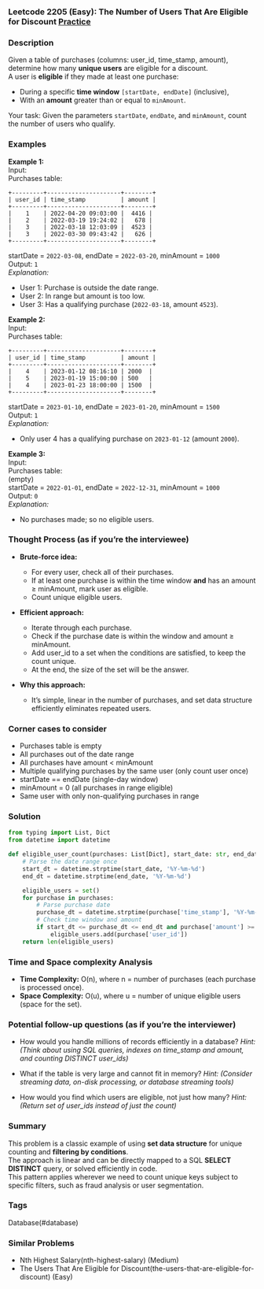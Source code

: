### Leetcode 2205 (Easy): The Number of Users That Are Eligible for Discount [Practice](https://leetcode.com/problems/the-number-of-users-that-are-eligible-for-discount)

### Description  
Given a table of purchases (columns: user_id, time_stamp, amount), determine how many **unique users** are eligible for a discount.  
A user is **eligible** if they made at least one purchase:
- During a specific **time window** `[startDate, endDate]` (inclusive),  
- With an **amount** greater than or equal to `minAmount`.

Your task: Given the parameters `startDate`, `endDate`, and `minAmount`, count the number of users who qualify.

### Examples  

**Example 1:**  
Input:  
Purchases table:  
```
+---------+---------------------+--------+
| user_id | time_stamp          | amount |
+---------+---------------------+--------+
|    1    | 2022-04-20 09:03:00 |  4416 |
|    2    | 2022-03-19 19:24:02 |   678 |
|    3    | 2022-03-18 12:03:09 |  4523 |
|    3    | 2022-03-30 09:43:42 |   626 |
+---------+---------------------+--------+
```
startDate = `2022-03-08`, endDate = `2022-03-20`, minAmount = `1000`  
Output: `1`  
*Explanation:*
- User 1: Purchase is outside the date range.
- User 2: In range but amount is too low.
- User 3: Has a qualifying purchase (`2022-03-18`, amount `4523`).

**Example 2:**  
Input:  
Purchases table:  
```
+---------+---------------------+--------+
| user_id | time_stamp          | amount |
+---------+---------------------+--------+
|    4    | 2023-01-12 08:16:10 | 2000  |
|    5    | 2023-01-19 15:00:00 | 500   |
|    4    | 2023-01-23 18:00:00 | 1500  |
+---------+---------------------+--------+
```
startDate = `2023-01-10`, endDate = `2023-01-20`, minAmount = `1500`  
Output: `1`  
*Explanation:*
- Only user 4 has a qualifying purchase on `2023-01-12` (amount `2000`).

**Example 3:**  
Input:  
Purchases table:  
(empty)  
startDate = `2022-01-01`, endDate = `2022-12-31`, minAmount = `1000`  
Output: `0`  
*Explanation:*
- No purchases made; so no eligible users.

### Thought Process (as if you’re the interviewee)  
- **Brute-force idea:**  
  - For every user, check all of their purchases.  
  - If at least one purchase is within the time window **and** has an amount ≥ minAmount, mark user as eligible.
  - Count unique eligible users.

- **Efficient approach:**  
  - Iterate through each purchase.
  - Check if the purchase date is within the window and amount ≥ minAmount.
  - Add user_id to a set when the conditions are satisfied, to keep the count unique.
  - At the end, the size of the set will be the answer.

- **Why this approach:**  
  - It’s simple, linear in the number of purchases, and set data structure efficiently eliminates repeated users.

### Corner cases to consider  
- Purchases table is empty
- All purchases out of the date range
- All purchases have amount < minAmount
- Multiple qualifying purchases by the same user (only count user once)
- startDate == endDate (single-day window)
- minAmount = 0 (all purchases in range eligible)
- Same user with only non-qualifying purchases in range

### Solution

```python
from typing import List, Dict
from datetime import datetime

def eligible_user_count(purchases: List[Dict], start_date: str, end_date: str, min_amount: int) -> int:
    # Parse the date range once
    start_dt = datetime.strptime(start_date, '%Y-%m-%d')
    end_dt = datetime.strptime(end_date, '%Y-%m-%d')

    eligible_users = set()
    for purchase in purchases:
        # Parse purchase date
        purchase_dt = datetime.strptime(purchase['time_stamp'], '%Y-%m-%d %H:%M:%S')
        # Check time window and amount
        if start_dt <= purchase_dt <= end_dt and purchase['amount'] >= min_amount:
            eligible_users.add(purchase['user_id'])
    return len(eligible_users)
```

### Time and Space complexity Analysis  

- **Time Complexity:** O(n), where n = number of purchases (each purchase is processed once).
- **Space Complexity:** O(u), where u = number of unique eligible users (space for the set).

### Potential follow-up questions (as if you’re the interviewer)  

- How would you handle millions of records efficiently in a database?
  *Hint: (Think about using SQL queries, indexes on time_stamp and amount, and counting DISTINCT user_ids)*

- What if the table is very large and cannot fit in memory?
  *Hint: (Consider streaming data, on-disk processing, or database streaming tools)*

- How would you find which users are eligible, not just how many?
  *Hint: (Return set of user_ids instead of just the count)*

### Summary
This problem is a classic example of using **set data structure** for unique counting and **filtering by conditions**.  
The approach is linear and can be directly mapped to a SQL **SELECT DISTINCT** query, or solved efficiently in code.  
This pattern applies wherever we need to count unique keys subject to specific filters, such as fraud analysis or user segmentation.

### Tags
Database(#database)

### Similar Problems
- Nth Highest Salary(nth-highest-salary) (Medium)
- The Users That Are Eligible for Discount(the-users-that-are-eligible-for-discount) (Easy)